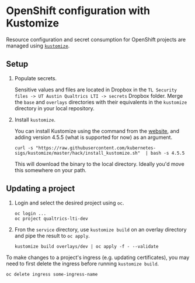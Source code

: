 # OpenShift configuration with Kustomize

Resource configuration and secret consumption for OpenShift projects are managed
using [`kustomize`](https://kubectl.docs.kubernetes.io/guides/introduction/kustomize/).

## Setup

1. Populate secrets.

    Sensitive values and files are located in Dropbox in the 
    `TL Security files -> UT Austin Qualtrics LTI -> secrets`
    Dropbox folder. Merge the `base` and `overlays` directories with their equivalents in the `kustomize`
    directory in your local repository.

2. Install `kustomize`.

    You can install Kustomize using the command from the
    [website](https://kubectl.docs.kubernetes.io/installation/kustomize/binaries/),
    and adding version 4.5.5 (what is supported for now) as an argument.
    ```
    curl -s "https://raw.githubusercontent.com/kubernetes-sigs/kustomize/master/hack/install_kustomize.sh"  | bash -s 4.5.5
    ```

    This will download the binary to the local directory. Ideally you'd move this somewhere on your path.

## Updating a project

1. Login and select the desired project using `oc`.
    ```
    oc login ...
    oc project qualtrics-lti-dev
    ```

2. Fron the `service` directory, use `kustomize build` on an overlay directory 
and pipe the result to `oc apply`.
    ```
    kustomize build overlays/dev | oc apply -f - --validate
    ```

To make changes to a project's ingress (e.g. updating certificates),
you may need to first delete the ingress before running `kustomize build`.
```
oc delete ingress some-ingress-name
```
